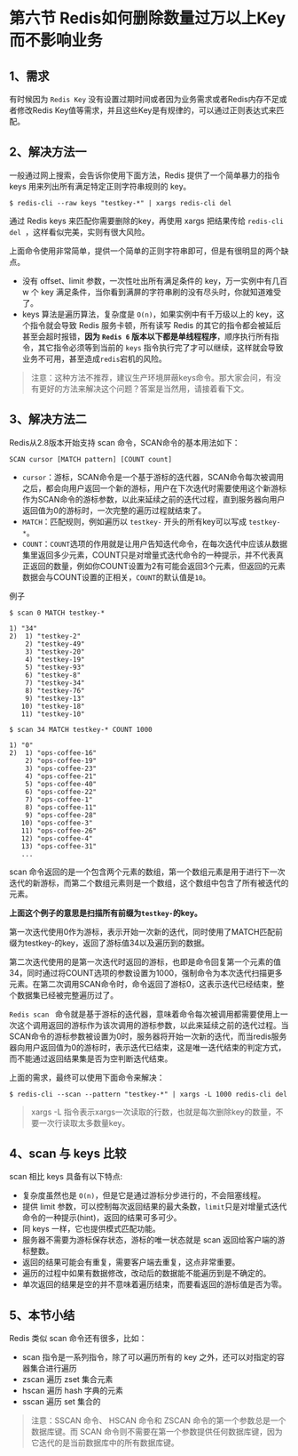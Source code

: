 # **第六节 Redis如何删除数量过万以上Key而不影响业务**

## **1、需求**

有时候因为 `Redis Key` 没有设置过期时间或者因为业务需求或者Redis内存不足或者修改Redis Key值等需求，并且这些Key是有规律的，可以通过正则表达式来匹配。

## **2、解决方法一**

一般通过网上搜索，会告诉你使用下面方法，Redis 提供了一个简单暴力的指令 keys 用来列出所有满足特定正则字符串规则的 key。

```
$ redis-cli --raw keys "testkey-*" | xargs redis-cli del
```

通过 Redis keys 来匹配你需要删除的key，再使用 xargs 把结果传给 `redis-cli del `，这样看似完美，实则有很大风险。

上面命令使用非常简单，提供一个简单的正则字符串即可，但是有很明显的两个缺点。

* 没有 offset、limit 参数，一次性吐出所有满足条件的 key，万一实例中有几百 w 个 key 满足条件，当你看到满屏的字符串刷的没有尽头时，你就知道难受了。
* keys 算法是遍历算法，复杂度是 `O(n)`，如果实例中有千万级以上的 key，这个指令就会导致 Redis 服务卡顿，所有读写 Redis 的其它的指令都会被延后甚至会超时报错，**因为 `Redis 6` 版本以下都是单线程程序**，顺序执行所有指令，其它指令必须等到当前的 `keys` 指令执行完了才可以继续，这样就会导致业务不可用，甚至造成`redis`宕机的风险。

> 注意：这种方法不推荐，建议生产环境屏蔽keys命令。那大家会问，有没有更好的方法来解决这个问题？答案是当然用，请接着看下文。

## **3、解决方法二**

Redis从2.8版本开始支持 scan 命令，SCAN命令的基本用法如下：

```
SCAN cursor [MATCH pattern] [COUNT count]
```

* `cursor`：游标，SCAN命令是一个基于游标的迭代器，SCAN命令每次被调用之后，都会向用户返回一个新的游标，用户在下次迭代时需要使用这个新游标作为SCAN命令的游标参数，以此来延续之前的迭代过程，直到服务器向用户返回值为0的游标时，一次完整的遍历过程就结束了。
* `MATCH`：匹配规则，例如遍历以 `testkey-` 开头的所有key可以写成 `testkey-*`。
* `COUNT`：`COUNT`选项的作用就是让用户告知迭代命令，在每次迭代中应该从数据集里返回多少元素，COUNT只是对增量式迭代命令的一种提示，并不代表真正返回的数量，例如你COUNT设置为2有可能会返回3个元素，但返回的元素数据会与COUNT设置的正相关，`COUNT`的默认值是`10`。

例子

```
$ scan 0 MATCH testkey-*

1) "34"
2)  1) "testkey-2"
    2) "testkey-49"
    3) "testkey-20"
    4) "testkey-19"
    5) "testkey-93"
    6) "testkey-8"
    7) "testkey-34"
    8) "testkey-76"
    9) "testkey-13"
   10) "testkey-18"
   11) "testkey-10"

$ scan 34 MATCH testkey-* COUNT 1000

1) "0"
2)  1) "ops-coffee-16"
    2) "ops-coffee-19"
    3) "ops-coffee-23"
    4) "ops-coffee-21"
    5) "ops-coffee-40"
    6) "ops-coffee-22"
    7) "ops-coffee-1"
    8) "ops-coffee-11"
    9) "ops-coffee-28"
   10) "ops-coffee-3"
   11) "ops-coffee-26"
   12) "ops-coffee-4"
   13) "ops-coffee-31"
   ...
```

scan 命令返回的是一个包含两个元素的数组，第一个数组元素是用于进行下一次迭代的新游标，而第二个数组元素则是一个数组，这个数组中包含了所有被迭代的元素。



**上面这个例子的意思是扫描所有前缀为`testkey-`的key。**

第一次迭代使用0作为游标，表示开始一次新的迭代，同时使用了MATCH匹配前缀为testkey-的key，返回了游标值34以及遍历到的数据。

第二次迭代使用的是第一次迭代时返回的游标，也即是命令回复第一个元素的值34，同时通过将COUNT选项的参数设置为1000，强制命令为本次迭代扫描更多元素。在第二次调用SCAN命令时，命令返回了游标0，这表示迭代已经结束，整个数据集已经被完整遍历过了。

`Redis scan ` 命令就是基于游标的迭代器，意味着命令每次被调用都需要使用上一次这个调用返回的游标作为该次调用的游标参数，以此来延续之前的迭代过程。当SCAN命令的游标参数被设置为0时，服务器将开始一次新的迭代，而当redis服务器向用户返回值为0的游标时，表示迭代已结束，这是唯一迭代结束的判定方式，而不能通过返回结果集是否为空判断迭代结束。

上面的需求，最终可以使用下面命令来解决：

```
$ redis-cli --scan --pattern "testkey-*" | xargs -L 1000 redis-cli del
```
> xargs -L 指令表示xargs一次读取的行数，也就是每次删除key的数量，不要一次行读取太多数量key。


## **4、scan 与 keys 比较**

scan 相比 keys 具备有以下特点:

* 复杂度虽然也是 `O(n)`，但是它是通过游标分步进行的，不会阻塞线程。
* 提供 limit 参数，可以控制每次返回结果的最大条数，`limit`只是对增量式迭代命令的一种提示(hint)，返回的结果可多可少。
* 同 keys 一样，它也提供模式匹配功能。
* 服务器不需要为游标保存状态，游标的唯一状态就是 scan 返回给客户端的游标整数。
* 返回的结果可能会有重复，需要客户端去重复，这点非常重要。
* 遍历的过程中如果有数据修改，改动后的数据能不能遍历到是不确定的。
* 单次返回的结果是空的并不意味着遍历结束，而要看返回的游标值是否为零。

## **5、本节小结**

Redis 类似 scan 命令还有很多，比如：

* scan 指令是一系列指令，除了可以遍历所有的 key 之外，还可以对指定的容器集合进行遍历
* zscan 遍历 zset 集合元素
* hscan 遍历 hash 字典的元素
* sscan 遍历 set 集合的

> 注意：SSCAN 命令、 HSCAN 命令和 ZSCAN 命令的第一个参数总是一个数据库键。而 SCAN 命令则不需要在第一个参数提供任何数据库键，因为它迭代的是当前数据库中的所有数据库键。

